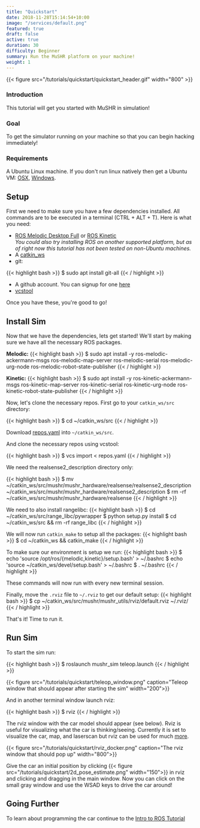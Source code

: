 ```yaml
---
title: "Quickstart"
date: 2018-11-28T15:14:54+10:00
image: "/services/default.png"
featured: true
draft: false
active: true
duration: 30 
difficulty: Beginner 
summary: Run the MuSHR platform on your machine! 
weight: 1
---
```


{{< figure src="/tutorials/quickstart/quickstart_header.gif" width="800" >}}
<br>

### Introduction
This tutorial will get you started with MuSHR in simulation!

### Goal 
To get the simulator running on your machine so that you can begin hacking immediately!

### Requirements
A Ubuntu Linux machine. If you don't run linux natively then get a Ubuntu VM: [OSX](https://www.instructables.com/id/How-to-Create-an-Ubuntu-Virtual-Machine-with-Virtu/), [Windows](https://itsfoss.com/install-linux-in-virtualbox/).

## Setup
First we need to make sure you have a few dependencies installed. All commands are to be executed in a terminal (CTRL + ALT + T). Here is what you need:  

- [ROS Melodic Desktop Full](http://wiki.ros.org/melodic/Installation)  or [ROS Kinetic](http://wiki.ros.org/kinetic/Installation)  
*You could also try installing ROS on another supported platform, but as of right now this tutorial has not been tested on non-Ubuntu machines.*
- A [catkin_ws](http://wiki.ros.org/catkin/Tutorials/create_a_workspace)
- git:

{{< highlight bash >}}
$ sudo apt install git-all
{{< / highlight >}}

- A github account. You can signup for one [here](https://github.com/join?source=header-home)  
- [vcstool](https://github.com/dirk-thomas/vcstool.git)


Once you have these, you're good to go!

## Install Sim
Now that we have the dependencies, lets get started! We'll start by making sure we have all the necessary ROS packages.

**Melodic:**
{{< highlight bash >}}
$ sudo apt install -y ros-melodic-ackermann-msgs ros-melodic-map-server ros-melodic-serial ros-melodic-urg-node ros-melodic-robot-state-publisher 
{{< / highlight >}}

**Kinetic:**
{{< highlight bash >}}
$ sudo apt install -y ros-kinetic-ackermann-msgs ros-kinetic-map-server ros-kinetic-serial ros-kinetic-urg-node ros-kinetic-robot-state-publisher 
{{< / highlight >}}

Now, let's clone the necessary repos. First go to your `catkin_ws/src` directory:

{{< highlight bash >}}
$ cd ~/catkin_ws/src
{{< / highlight >}}

Download [repos.yaml](/tutorials/quickstart/repos.yaml) into `~/catkin_ws/src`.

And clone the necessary repos using vcstool:

{{< highlight bash >}}
$ vcs import < repos.yaml
{{< / highlight >}}

We need the realsense2_description directory only:

{{< highlight bash >}}
$ mv ~/catkin_ws/src/mushr/mushr_hardware/realsense/realsense2_description ~/catkin_ws/src/mushr/mushr_hardware/realsense2_description
$ rm -rf ~/catkin_ws/src/mushr/mushr_hardware/realsense
{{< / highlight >}}

We need to also install rangelibc:
{{< highlight bash >}}
$ cd ~/catkin_ws/src/range_libc/pywrapper
$ python setup.py install
$ cd ~/catkin_ws/src && rm -rf range_libc
{{< / highlight >}}

We will now run `catkin_make` to setup all the packages:
{{< highlight bash >}}
$ cd ~/catkin_ws && catkin_make
{{< / highlight >}}

To make sure our environment is setup we run:
{{< highlight bash >}}
$ echo 'source /opt/ros/{melodic,kinetic}/setup.bash' > ~/.bashrc
$ echo 'source ~/catkin_ws/devel/setup.bash' > ~/.bashrc
$ . ~/.bashrc
{{< / highlight >}}

These commands will now run with every new terminal session.

Finally, move the `.rviz` file to `~/.rviz` to get our default setup:
{{< highlight bash >}}
$ cp ~/catkin_ws/src/mushr/mushr_utils/rviz/default.rviz ~/.rviz/
{{< / highlight >}}

That's it! Time to run it.

## Run Sim
To start the sim run:

{{< highlight bash >}}
$ roslaunch mushr_sim teleop.launch
{{< / highlight >}}


{{< figure src="/tutorials/quickstart/teleop_window.png" caption="Teleop window that should appear after starting the sim" width="200">}}

And in another terminal window launch rviz:

{{< highlight bash >}}
$ rviz
{{< / highlight >}}

The rviz window with the car model should appear (see below). Rviz is useful for visualizing what the car is thinking/seeing. Currently it is set to visualize the car, map, and laserscan but rviz can be used for much [more](http://wiki.ros.org/rviz/Tutorials).

{{< figure src="/tutorials/quickstart/rviz_docker.png" caption="The rviz window that should pop up" width="800">}}

Give the car an initial position by clicking {{< figure src="/tutorials/quickstart/2d_pose_estimate.png" width="150">}} in rviz and clicking and dragging in the main window. Now you can click on the small gray window and use the WSAD keys to drive the car around!


## Going Further
To learn about programming the car continue to the [Intro to ROS Tutorial](/tutorials/intro-to-ros)
